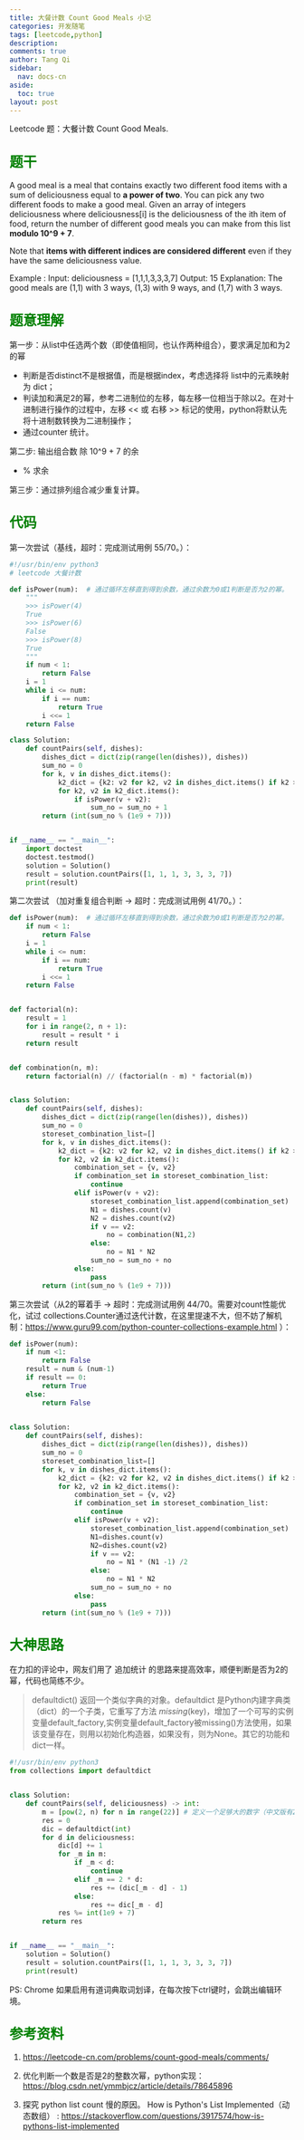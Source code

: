 ```yaml
---
title: 大餐计数 Count Good Meals 小记
categories: 开发随笔
tags: [leetcode,python]
description: 
comments: true
author: Tang Qi
sidebar:
  nav: docs-cn
aside:
  toc: true
layout: post
---
```


Leetcode 题：大餐计数 Count Good Meals. 

<!--more-->

## <font face="黑体" color=green size=5>题干</font>

A good meal is a meal that contains exactly two different food items with a sum of deliciousness equal to **a power of two**. You can pick any two different foods to make a good meal. Given an array of integers deliciousness where deliciousness[i] is the deliciousness of the  ith item of food, return the number of different good meals you can make from this list **modulo 10^9 + 7**.

Note that **items with different indices are considered different** even if they have the same deliciousness value.

Example :
Input: deliciousness = [1,1,1,3,3,3,7]
Output: 15
Explanation: The good meals are (1,1) with 3 ways, (1,3) with 9 ways, and (1,7) with 3 ways.

## <font face="黑体" color=green size=5>题意理解</font>

第一步：从list中任选两个数（即使值相同，也认作两种组合），要求满足加和为2的幂

+ 判断是否distinct不是根据值，而是根据index，考虑选择将 list中的元素映射为 dict；
+ 判读加和满足2的幂，参考二进制位的左移，每左移一位相当于除以2。在对十进制进行操作的过程中，左移  << 或 右移 >> 标记的使用，python将默认先将十进制数转换为二进制操作；
+ 通过counter 统计。

第二步:  输出组合数 除 10^9 + 7 的余

+ % 求余

第三步：通过排列组合减少重复计算。

## <font face="黑体" color=green size=5>代码</font>

第一次尝试（基线，超时：完成测试用例 55/70。）：

```python
#!/usr/bin/env python3
# leetcode 大餐计数

def isPower(num):  # 通过循环左移直到得到余数，通过余数为0或1判断是否为2的幂。
    """
    >>> isPower(4)
    True
    >>> isPower(6)
    False
    >>> isPower(8)
    True
    """
    if num < 1:
        return False
    i = 1
    while i <= num:
        if i == num:
            return True
        i <<= 1
    return False

class Solution:
    def countPairs(self, dishes):
        dishes_dict = dict(zip(range(len(dishes)), dishes))
        sum_no = 0
        for k, v in dishes_dict.items():
            k2_dict = {k2: v2 for k2, v2 in dishes_dict.items() if k2 >k}
            for k2, v2 in k2_dict.items():
                if isPower(v + v2):
                    sum_no = sum_no + 1
        return (int(sum_no % (1e9 + 7)))


if __name__ == "__main__":
    import doctest
    doctest.testmod()
    solution = Solution()
    result = solution.countPairs([1, 1, 1, 3, 3, 3, 7])
    print(result)
```

第二次尝试 （加对重复组合判断 -> 超时：完成测试用例 41/70。）：

```python
def isPower(num):  # 通过循环左移直到得到余数，通过余数为0或1判断是否为2的幂。
    if num < 1:
        return False
    i = 1
    while i <= num:
        if i == num:
            return True
        i <<= 1
    return False


def factorial(n):
    result = 1
    for i in range(2, n + 1):
        result = result * i
    return result


def combination(n, m):
    return factorial(n) // (factorial(n - m) * factorial(m))


class Solution:
    def countPairs(self, dishes):
        dishes_dict = dict(zip(range(len(dishes)), dishes))
        sum_no = 0
        storeset_combination_list=[]
        for k, v in dishes_dict.items():
            k2_dict = {k2: v2 for k2, v2 in dishes_dict.items() if k2 >k}
            for k2, v2 in k2_dict.items():
                combination_set = {v, v2}
                if combination_set in storeset_combination_list:
                    continue
                elif isPower(v + v2):
                    storeset_combination_list.append(combination_set)
                    N1 = dishes.count(v)
                    N2 = dishes.count(v2)
                    if v == v2:
                        no = combination(N1,2)
                    else:
                        no = N1 * N2
                    sum_no = sum_no + no
                else:
                    pass
        return (int(sum_no % (1e9 + 7)))

```

第三次尝试（从2的幂着手 -> 超时：完成测试用例 44/70。需要对count性能优化，试过 collections.Counter通过迭代计数，在这里提速不大，但不妨了解机制：https://www.guru99.com/python-counter-collections-example.html ）：

```python
def isPower(num):
    if num <1:
        return False
    result = num & (num-1)
    if result == 0:
        return True
    else:
        return False
    

class Solution:
    def countPairs(self, dishes):
        dishes_dict = dict(zip(range(len(dishes)), dishes))
        sum_no = 0
        storeset_combination_list=[]
        for k, v in dishes_dict.items():
            k2_dict = {k2: v2 for k2, v2 in dishes_dict.items() if k2 >k}
            for k2, v2 in k2_dict.items():
                combination_set = {v, v2}
                if combination_set in storeset_combination_list:
                    continue
                elif isPower(v + v2):
                    storeset_combination_list.append(combination_set)
                    N1=dishes.count(v)
                    N2=dishes.count(v2)
                    if v == v2:
                        no = N1 * (N1 -1) /2
                    else:
                        no = N1 * N2
                    sum_no = sum_no + no
                else:
                    pass
        return (int(sum_no % (1e9 + 7)))
```

## <font face="黑体" color=green size=5>大神思路</font>

在力扣的评论中，网友们用了 追加统计 的思路来提高效率，顺便判断是否为2的幂，代码也简练不少。

>defaultdict() 返回一个类似字典的对象。defaultdict 是Python内建字典类（dict）的一个子类，它重写了方法 *missing*(key)，增加了一个可写的实例变量default_factory,实例变量default_factory被missing()方法使用，如果该变量存在，则用以初始化构造器，如果没有，则为None。其它的功能和dict一样。

```python
#!/usr/bin/env python3
from collections import defaultdict


class Solution:
    def countPairs(self, deliciousness) -> int:
        m = [pow(2, n) for n in range(22)] # 定义一个足够大的数字（中文版有22的限制条件)
        res = 0
        dic = defaultdict(int)
        for d in deliciousness:
            dic[d] += 1
            for _m in m:
                if _m < d:
                    continue
                elif _m == 2 * d:
                    res += (dic[_m - d] - 1)
                else:
                    res += dic[_m - d]
            res %= int(1e9 + 7)
        return res


if __name__ == "__main__":
    solution = Solution()
    result = solution.countPairs([1, 1, 1, 3, 3, 3, 7])
    print(result)
```

PS:  Chrome 如果启用有道词典取词划译，在每次按下ctrl键时，会跳出编辑环境。

## <font face="黑体" color=green size=5>参考资料</font>

1. https://leetcode-cn.com/problems/count-good-meals/comments/

2. 优化判断一个数是否是2的整数次幂，python实现：
   https://blog.csdn.net/ymmbjcz/article/details/78645896
   
3. 探究 python list count 慢的原因。 How is Python's List Implemented（动态数组） :  https://stackoverflow.com/questions/3917574/how-is-pythons-list-implemented

   